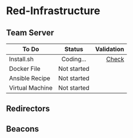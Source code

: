 # Red-Infrastructure




## Team Server

| To Do   |      Status      |  Validation |
|----------|:-------------:|------:|
| Install.sh |  Coding... |  [Check](https://github.com/rfs85/Red-Infrastructure/tree/main/TeamServer)|
| Docker File |    Not started   |    |
| Ansible Recipe |  Not started |     |
| Virtual Machine |  Not started |     |

## Redirectors





## Beacons
